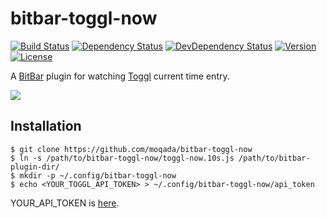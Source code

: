 # bitbar-toggl-now

[![Build Status][travis-image]][travis-url]
[![Dependency Status][daviddm-image]][daviddm-url]
[![DevDependency Status][daviddm-dev-image]][daviddm-dev-url]
[![Version][version-image]][version-url]
[![License][license-image]][license-url]

A [BitBar](https://getbitbar.com/) plugin for watching [Toggl](https://www.toggl.com/) current time entry.

![](https://i.gyazo.com/85dde3c63a9b22f6024ccb3026688722.png)

## Installation

```
$ git clone https://github.com/moqada/bitbar-toggl-now
$ ln -s /path/to/bitbar-toggl-now/toggl-now.10s.js /path/to/bitbar-plugin-dir/
$ mkdir -p ~/.config/bitbar-toggl-now
$ echo <YOUR_TOGGL_API_TOKEN> > ~/.config/bitbar-toggl-now/api_token
```

YOUR_API_TOKEN is [here](https://toggl.com/app/profile).


[travis-url]: https://travis-ci.org/moqada/bitbar-toggl-now
[travis-image]: https://img.shields.io/travis/moqada/bitbar-toggl-now.svg?style=flat-square
[daviddm-url]: https://david-dm.org/moqada/bitbar-toggl-now
[daviddm-image]: https://img.shields.io/david/moqada/bitbar-toggl-now.svg?style=flat-square
[daviddm-dev-url]: https://david-dm.org/moqada/bitbar-toggl-now#info=devDependencies
[daviddm-dev-image]: https://img.shields.io/david/dev/moqada/bitbar-toggl-now.svg?style=flat-square
[version-url]: https://github.com/moqada/bitbar-toggl-now/releases
[version-image]: https://img.shields.io/github/tag/moqada/bitbar-toggl-now.svg?style=flat-square
[license-url]: https://github.com/moqada/bitbar-toggl-now/blob/master/LICENSE.md
[license-image]: https://img.shields.io/github/license/moqada/bitbar-toggl-now.svg?style=flat-square
